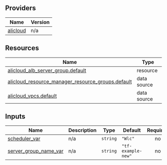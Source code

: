 <!-- BEGIN_TF_DOCS -->
## Providers

| Name | Version |
|------|---------|
| <a name="provider_alicloud"></a> [alicloud](#provider\_alicloud) | n/a |

## Resources

| Name | Type |
|------|------|
| [alicloud_alb_server_group.default](https://registry.terraform.io/providers/hashicorp/alicloud/latest/docs/resources/alb_server_group) | resource |
| [alicloud_resource_manager_resource_groups.default](https://registry.terraform.io/providers/hashicorp/alicloud/latest/docs/data-sources/resource_manager_resource_groups) | data source |
| [alicloud_vpcs.default](https://registry.terraform.io/providers/hashicorp/alicloud/latest/docs/data-sources/vpcs) | data source |

## Inputs

| Name | Description | Type | Default | Required |
|------|-------------|------|---------|:--------:|
| <a name="input_scheduler_var"></a> [scheduler\_var](#input\_scheduler\_var) | n/a | `string` | `"Wlc"` | no |
| <a name="input_server_group_name_var"></a> [server\_group\_name\_var](#input\_server\_group\_name\_var) | n/a | `string` | `"tf-example-new"` | no |
<!-- END_TF_DOCS -->    